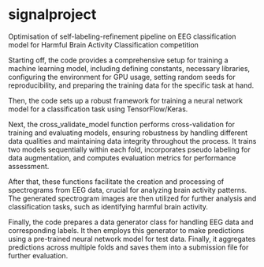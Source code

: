 # signalproject
 Optimisation of self-labeling-refinement pipeline on EEG classification model for Harmful Brain Activity Classification competition

Starting off, the code provides a comprehensive setup for training a machine learning model, including defining constants, necessary libraries, 
configuring the environment for GPU usage, setting random seeds for reproducibility, and preparing the training data for the specific task at hand. 

Then, the code sets up a robust framework for training a neural network model for a classification task using TensorFlow/Keras. 

Next, the cross_validate_model function performs cross-validation for training and evaluating models, ensuring robustness by handling different data qualities 
and maintaining data integrity throughout the process. It trains two models sequentially within each fold, incorporates pseudo labeling for data augmentation, 
and computes evaluation metrics for performance assessment.

After that, these functions facilitate the creation and processing of spectrograms from EEG data, crucial for analyzing brain activity patterns. 
The generated spectrogram images are then utilized for further analysis and classification tasks, such as identifying harmful brain activity. 

Finally, the code prepares a data generator class for handling EEG data and corresponding labels. It then employs this generator to make predictions using a pre-trained 
neural network model for test data. Finally, it aggregates predictions across multiple folds and saves them into a submission file for further evaluation. 
